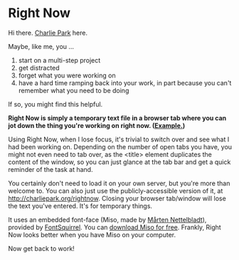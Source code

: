 # Right Now

Hi there. <a href="http://charliepark.org/">Charlie Park</a> here.

Maybe, like me, you ...

1. start on a multi-step project
2. get distracted
3. forget what you were working on
4. have a hard time ramping back into your work, in part because you can't remember what you need to be doing

If so, you might find this helpful.

**Right Now is simply a temporary text file in a browser tab where you can jot down the thing you're working on right now. (<a href="http://charliepark.org/rightnow/">Example.</a>)**

Using Right Now, when I lose focus, it's trivial to switch over and see what I had been working on. Depending on the number of open tabs you have, you might not even need to tab over, as the &lt;title> element duplicates the content of the window, so you can just glance at the tab bar and get a quick reminder of the task at hand.

You certainly don't need to load it on your own server, but you're more than welcome to. You can also just use the publicly-accessible version of it, at http://charliepark.org/rightnow. Closing your browser tab/window will lose the text you've entered. It's for temporary things.

It uses an embedded font-face (Miso, made by <a href="http://omkrets.se/typografi/">Mårten Nettelbladt</a>), provided by <a href="http://www.fontsquirrel.com/">FontSquirrel</a>. You can <a href="http://www.fontsquirrel.com/fonts/Miso">download Miso for free</a>. Frankly, Right Now looks better when you have Miso on your computer.

Now get back to work!
